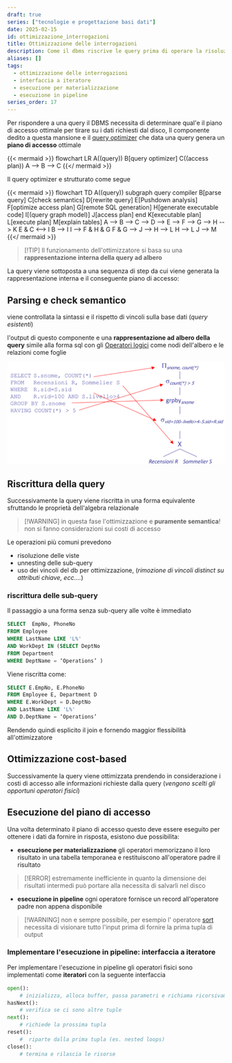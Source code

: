 ```yaml
---
draft: true
series: ["tecnologie e progettazione basi dati"]
date: 2025-02-15
id: ottimizzazione_interrogazioni
title: Ottimizzazione delle interrogazioni
description: Come il dbms riscrive le query prima di operare la risoluzione
aliases: []
tags:
  - ottimizzazione delle interrogazioni
  - interfaccia a iteratore
  - esecuzione per materializzazione
  - esecuzione in pipeline
series_order: 17
---
```



Per rispondere a una query il DBMS necessita di determinare qual'e il piano di accesso ottimale per tirare su i dati richiesti dal disco, Il componente dedito a questa mansione e il [query optimizer](/tecnologie_basi_dati/struttura_database#struttura-fisica) che data una query genera un **piano di accesso** ottimale

{{< mermaid >}}
flowchart LR
A((query))
B[query optimizer]
C((access plan))
A --> B --> C
{{</ mermaid >}}

Il query optimizer e strutturato come segue

{{< mermaid >}}
flowchart TD
A((query))
subgraph query compiler
B[parse query]
C[check semantics]
D[rewrite query]
E[Pushdown analysis]
F[optimize access plan]
G[remote SQL generation]
H[generate executable code]
I[(query graph model)]
J[access plan]
end
K[executable plan]
L[execute plan]
M[explain tables]
A --> B --> C --> D --> E --> F --> G --> H --> K
E & C <--> I
B --> I
I --> F & H & G
F & G --> J --> H --> L
H --> L
J --> M
{{</ mermaid >}}

>[!TIP] Il funzionamento dell'ottimizzatore si basa su una **rappresentazione interna della query ad albero**

La query viene sottoposta a una sequenza di step da cui viene generata la rappresentazione interna e il conseguente piano di accesso:

## Parsing e check semantico

viene controllata la sintassi e il rispetto di vincoli sulla base dati (*query esistenti*)

l'output di questo componente e una **rappresentazione ad albero della query** simile alla forma sql con gli [Operatori logici](/tecnologie_basi_dati/operatori_relazionali#operatori-logici)  come nodi dell'albero e le relazioni come foglie

![](rappresentazione_interna_query.png)

## Riscrittura della query

Successivamente la query viene riscritta in una forma equivalente sfruttando le proprietà dell'algebra relazionale

>[!WARNING] in questa fase l'ottimizzazione e **puramente semantica**! non si fanno considerazioni sui costi di accesso

Le operazioni più comuni prevedono

- risoluzione delle viste
- unnesting delle sub-query
- uso dei vincoli del db per ottimizzazione, (*rimozione di vincoli distinct su attributi chiave, ecc....*)

### riscrittura delle sub-query

Il passaggio a una forma senza sub-query alle volte è immediato

```sql
SELECT  EmpNo, PhoneNo
FROM Employee
WHERE LastName LIKE 'L%'
AND WorkDept IN (SELECT DeptNo
FROM Department
WHERE DeptName = ‘Operations’ )
```

Viene riscritta come:

```sql
SELECT E.EmpNo, E.PhoneNo
FROM Employee E, Department D
WHERE E.WorkDept = D.DeptNo
AND LastName LIKE 'L%'
AND D.DeptName = ‘Operations’
```

Rendendo quindi esplicito il join e fornendo maggior flessibilità all'ottimizzatore

## Ottimizzazione cost-based

Successivamente la query viene ottimizzata prendendo in considerazione i costi di accesso alle informazioni richieste dalla query (*vengono scelti gli opportuni operatori fisici*)

## Esecuzione del piano di accesso

Una volta determinato il piano di accesso questo deve essere eseguito per ottenere i dati da fornire in risposta, esistono due possibilita:

- **esecuzione per materializzazione** gli operatori memorizzano il loro risultato in una tabella temporanea e restituiscono all'operatore padre il risultato
>[!ERROR] estremamente inefficiente in quanto la dimensione dei risultati intermedi può portare alla necessita di salvarli nel disco
- **esecuzione in pipeline** ogni operatore fornisce un record all'operatore padre non appena disponibile
>[!WARNING] non e sempre possibile, per esempio l' operatore [sort](/tecnologie_basi_dati/sorting) necessita di visionare tutto l'input prima di fornire la prima tupla di output

### Implementare l'esecuzione in pipeline: interfaccia a iteratore

Per implementare l'esecuzione in pipeline gli operatori fisici sono implementati come **iteratori**  con la seguente interfaccia

```python
open():
	# inizializza, alloca buffer, passa parametri e richiama ricorsivamente open sui figli
hasNext():
	# verifica se ci sono altre tuple
next():
	# richiede la prossima tupla
reset():
	#  riparte dalla prima tupla (es. nested loops)
close():
	# termina e rilascia le risorse
```

